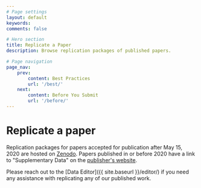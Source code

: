 ```yaml
---
# Page settings
layout: default
keywords:
comments: false

# Hero section
title: Replicate a Paper
description: Browse replication packages of published papers.

# Page navigation
page_nav:
    prev:
        content: Best Practices
        url: '/best/'
    next:
        content: Before You Submit
        url: '/before/'
---
```

# Replicate a paper

Replication packages for papers accepted for publication after May 15, 2020 are hosted on [Zenodo](https://zenodo.org/communities/restud-replication/?page=1&size=20). Papers published in or before 2020 have a link to "Supplementary Data" on the [publisher's website](https://academic.oup.com/restud).

Please reach out to the [Data Editor]({{ site.baseurl }}/editor/) if you need any assistance with replicating any of our published work.